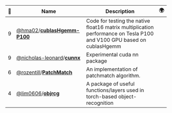 |:star2: | Name | Description | 🌍|
|---|---|---|---|
|9|[@hma02](https://github.com/hma02)/[**cublasHgemm-P100**](https://github.com/hma02/cublasHgemm-P100)|Code for testing the native float16 matrix multiplication performance on Tesla P100 and V100 GPU based on cublasHgemm||
|9|[@nicholas-leonard](https://github.com/nicholas-leonard)/[**cunnx**](https://github.com/nicholas-leonard/cunnx)|Experimental cuda nn package||
|6|[@rozentill](https://github.com/rozentill)/[**PatchMatch**](https://github.com/rozentill/PatchMatch)|An implementation of patchmatch algorithm.||
|4|[@lim0606](https://github.com/lim0606)/[**objrcg**](https://github.com/lim0606/objrcg)|A package of useful functions/layers used in torch-based object-recognition||

